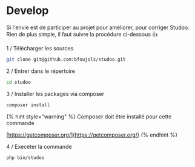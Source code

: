 # Develop

Si l'envie est de participer au projet pour améliorer, pour corriger Studoo. Rien de plus simple, il faut suivre la procédure ci-dessous :thumbsup:

1 / Télécharger les sources

```bash
git clone git@github.com:bfoujols/studoo.git
```

2 / Entrer dans le répertoire

```bash
cd studoo
```

3 / Installer les packages via composer

```bash
composer install
```

{% hint style="warning" %}
Composer doit être installé pour cette commande

[https://getcomposer.org/](https://getcomposer.org/)
{% endhint %}

4 / Execeter la commande

```bash
php bin/studoo
```
